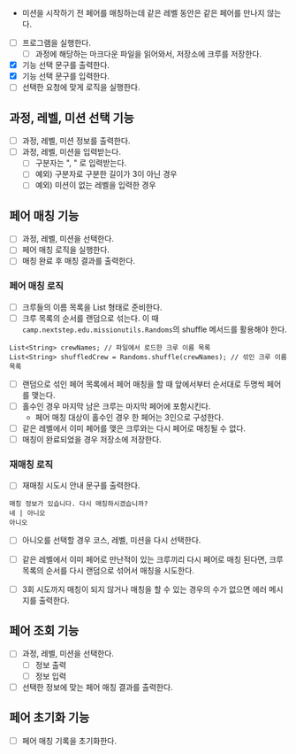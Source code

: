 - 미션을 시작하기 전 페어를 매칭하는데 같은 레벨 동안은 같은 페어를 만나지 않는다.

- [ ] 프로그램을 실행한다.
  - [ ] 과정에 해당하는 마크다운 파일을 읽어와서, 저장소에 크루를 저장한다.
- [x] 기능 선택 문구를 출력한다.
- [x] 기능 선택 문구를 입력한다.
- [ ] 선택한 요청에 맞게 로직을 실행한다.

## 과정, 레벨, 미션 선택 기능

- [ ] 과정, 레벨, 미션 정보를 출력한다.
- [ ] 과정, 레벨, 미션을 입력받는다.
  - [ ] 구분자는 ", " 로 입력받는다.
  - [ ] 예외) 구분자로 구분한 길이가 3이 아닌 경우
  - [ ] 예외) 미션이 없는 레벨을 입력한 경우

## 페어 매칭 기능

- [ ] 과정, 레벨, 미션을 선택한다.
- [ ] 페어 매칭 로직을 실행한다.
- [ ] 매칭 완료 후 매칭 결과를 출력한다.

### 페어 매칭 로직

- [ ] 크루들의 이름 목록을 List<String> 형태로 준비한다.
- [ ] 크루 목록의 순서를 랜덤으로 섞는다. 이 때 `camp.nextstep.edu.missionutils.Randoms`의 shuffle 메서드를 활용해야 한다.

```text
List<String> crewNames; // 파일에서 로드한 크루 이름 목록
List<String> shuffledCrew = Randoms.shuffle(crewNames); // 섞인 크루 이름 목록
```

- [ ] 랜덤으로 섞인 페어 목록에서 페어 매칭을 할 때 앞에서부터 순서대로 두명씩 페어를 맺는다.
- [ ] 홀수인 경우 마지막 남은 크루는 마지막 페어에 포함시킨다.
  - 페어 매칭 대상이 홀수인 경우 한 페어는 3인으로 구성한다.
- [ ] 같은 레벨에서 이미 페어를 맺은 크루와는 다시 페어로 매칭될 수 없다.
- [ ] 매칭이 완료되었을 경우 저장소에 저장한다.

### 재매칭 로직

- [ ] 재매칭 시도시 안내 문구를 출력한다.

```text
매칭 정보가 있습니다. 다시 매칭하시겠습니까?
네 | 아니오
아니오
```
- [ ] 아니오를 선택할 경우 코스, 레벨, 미션을 다시 선택한다.
- [ ] 같은 레벨에서 이미 페어로 만난적이 있는 크루끼리 다시 페어로 매칭 된다면, 크루 목록의 순서를 다시 랜덤으로 섞어서 매칭을 시도한다.
- [ ] 3회 시도까지 매칭이 되지 않거나 매칭을 할 수 있는 경우의 수가 없으면 에러 메시지를 출력한다.


## 페어 조회 기능

- [ ] 과정, 레벨, 미션을 선택한다.
  - [ ] 정보 출력
  - [ ] 정보 입력
- [ ] 선택한 정보에 맞는 페어 매칭 결과를 출력한다.

## 페어 초기화 기능

- [ ] 페어 매칭 기록을 초기화한다.